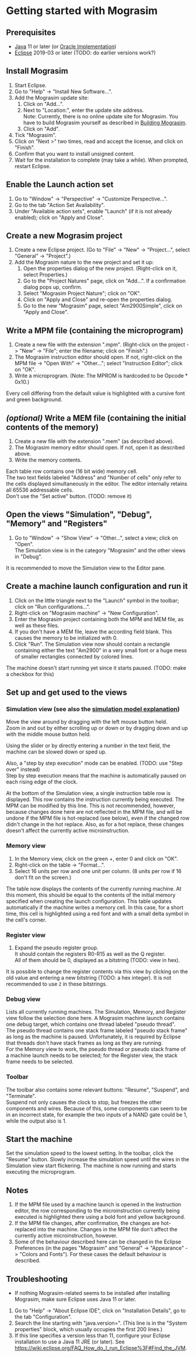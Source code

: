# Getting started with Mograsim

## Prerequisites

- [Java](http://jdk.java.net/) 11 or later (or [Oracle Implementation](https://www.oracle.com/technetwork/java/javase/downloads/index.html))
- [Eclipse](https://www.eclipse.org/downloads/) 2019-03 or later (TODO: do earlier versions work?)

## Install Mograsim

1. Start Eclipse.
2. Go to "Help" -> "Install New Software...".
3. Add the Mograsim update site:
	1. Click on "Add...".
	2. Next to "Location:", enter the update site address.  
Note: Currently, there is no online update site for Mograsim. You have to build Mograsim yourself as described in [Building Mograsim](building_mograsim.md).
	3. Click on "Add".
1. Tick "Mograsim".
2. Click on "Next >" two times, read and accept the license, and click on "Finish".
3. Confirm that you want to install unsigned content.
4. Wait for the installation to complete (may take a while). When prompted, restart Eclipse.

## Enable the Launch action set

1. Go to "Window" -> "Perspective" -> "Customize Perspective...".
2. Go to the tab "Action Set Availability".
3. Under "Available action sets", enable "Launch" (if it is not already enabled); click on "Apply and Close".

## Create a new Mograsim project

1. Create a new Eclipse project. (Go to "File" -> "New" -> "Project...", select "General" -> "Project".)
2. Add the Mograsim nature to the new project and set it up:
	1. Open the properties dialog of the new project. (Right-click on it, select Properties.)
	2. Go to the "Project Natures" page, click on "Add...". If a confirmation dialog pops up, confirm.
	3. Select "Mograsim Project Nature"; click on "OK".
	4. Click on "Apply and Close" and re-open the properties dialog.
	5. Go to the new "Mograsim" page, select "Am2900Simple", click on "Apply and Close".

## Write a MPM file (containing the microprogram)

1. Create a new file with the extension ".mpm". (Right-click on the project -> "New" -> "File"; enter the filename; click on "Finish".)
2. The Mograsim instruction editor should open. If not, right-click on the MPM file -> "Open With" -> "Other..."; select "Instruction Editor"; click on "OK".
3. Write a microprogram. (Note: The MPROM is hardcoded to be Opcode * 0x10.)

Every cell differing from the default value is highlighted with a cursive font and green background.

## _(optional)_ Write a MEM file (containing the initial contents of the memory)

1. Create a new file with the extension ".mem" (as described above).
2. The Mograsim memory editor should open. If not, open it as described above.
3. Write the memory contents.

Each table row contains one (16 bit wide) memory cell.  
The two text fields labeled "Address" and "Number of cells" only refer to the cells displayed simultaneously in the editor. The editor internally retains all 65536 addressable cells.  
Don't use the "Set active" button. (TODO: remove it)

## Open the views "Simulation", "Debug", "Memory" and "Registers"

1. Go to "Window" -> "Show View" -> "Other...", select a view; click on "Open".  
The Simulation view is in the category "Mograsim" and the other views in "Debug".

It is recommended to move the Simulation view to the Editor pane.

## Create a machine launch configuration and run it

1. Click on the little triangle next to the "Launch" symbol in the toolbar; click on "Run configurations...".
2. Right-click on "Mograsim machine" -> "New Configuration".
3. Enter the Mograsim project containing both the MPM and MEM file, as well as these files.
4. If you don't have a MEM file, leave the according field blank. This causes the memory to be initialized with 0.
5. Click "Run". The Simulation view now should contain a rectangle containing either the text "Am2900" in a very small font or a huge mess of smaller rectangles connected by colored lines.

The machine doesn't start running yet since it starts paused. (TODO: make a checkbox for this)

## Set up and get used to the views

### Simulation view (see also the [simulation model explanation](model.md))

Move the view around by dragging with the left mouse button held.  
Zoom in and out by either scrolling up or down or by dragging down and up with the middle mouse button held.

Using the slider or by directly entering a number in the text field, the machine can be slowed down or sped up.

Also, a "step by step execution" mode can be enabled. (TODO: use "Step over" instead)  
Step by step execution means that the machine is automatically paused on each rising edge of the clock.  

At the bottom of the Simulation view, a single instruction table row is displayed. This row contains the instruction currently being executed.
The MPM can be modified by this line. This is not recommended, however, because changes done here are not reflected in the MPM file, and will be undone if the MPM file is hot-replaced (see below), even if the changed row didn't change in the hot replace. Also, as for a hot replace, these changes doesn't affect the currently active microinstruction.

### Memory view

1. In the Memory view, click on the green +, enter 0 and click on "OK".
2. Right-click on the table -> "Format...".
3. Select 16 units per row and one unit per column. (8 units per row if 16 don't fit on the screen.)

The table now displays the contents of the currently running machine. At this moment, this should be equal to the contents of the initial memory specified when creating the launch configuration. This table updates automatically if the machine writes a memory cell. In this case, for a short time, this cell is highlighted using a red font and with a small delta symbol in the cell's corner.

### Register view

1. Expand the pseudo register group.  
It should contain the registers R0-R15 as well as the Q register.  
All of them should be 0, displayed as a bitstring (TODO: view in hex).

It is possible to change the register contents via this view by clicking on the old value and entering a new bitstring (TODO: a hex integer). It is not recommended to use `Z` in these bitstrings.

### Debug view

Lists all currently running machines. The Simulation, Memory, and Register view follow the selection done here.
A Mograsim machine launch contains one debug target, which contains one thread labeled "pseudo thread".  
The pseudo thread contains one stack frame labeled "pseudo stack frame" as long as the machine is paused. Unfortunately, it is required by Eclipse that threads don't have stack frames as long as they are running.  
For the Memory view to work, the pseudo thread or pseudo stack frame of a machine launch needs to be selected; for the Register view, the stack frame needs to be selected.

### Toolbar

The toolbar also contains some relevant buttons: "Resume", "Suspend", and "Terminate".  
Suspend not only causes the clock to stop, but freezes the other components and wires.  Because of this, some components can seem to be in an incorrect state, for example the two inputs of a NAND gate could be 1, while the output also is 1.

## Start the machine

Set the simulation speed to the lowest setting.
In the toolbar, click the "Resume" button.
Slowly increase the simulation speed until the wires in the Simulation view start flickering. The machine is now running and starts executing the microprogram.

## Notes

1. If the MPM file used by a machine launch is opened in the Instruction editor, the row corresponding to the microinstruction currently being executed is highlighted there using a bold font and yellow background.
2. If the MPM file changes, after confirmation, the changes are hot-replaced into the machine.
	Changes in the MPM file don't affect the currently active microinstruction, however.
3. Some of the behaviour described here can be changed in the Eclipse Preferences (in the pages "Mograsim" and "General" -> "Appearance" -> "Colors and Fonts"). For these cases the default behaviour is described.

## Troubleshooting

- If nothing Mograsim-related seems to be installed after installing Mograsim, make sure Eclipse uses Java 11 or later.
1. Go to "Help" -> "About Eclipse IDE", click on "Installation Details", go to the tab "Configuration".
2. Search the line starting with "java.version=". (This line is in the "System properties" block, which usually occupies the first 200 lines.)
3. If this line specifies a version less than 11, configure your Eclipse installation to use a Java 11 JRE (or later). See https://wiki.eclipse.org/FAQ_How_do_I_run_Eclipse%3F#Find_the_JVM.